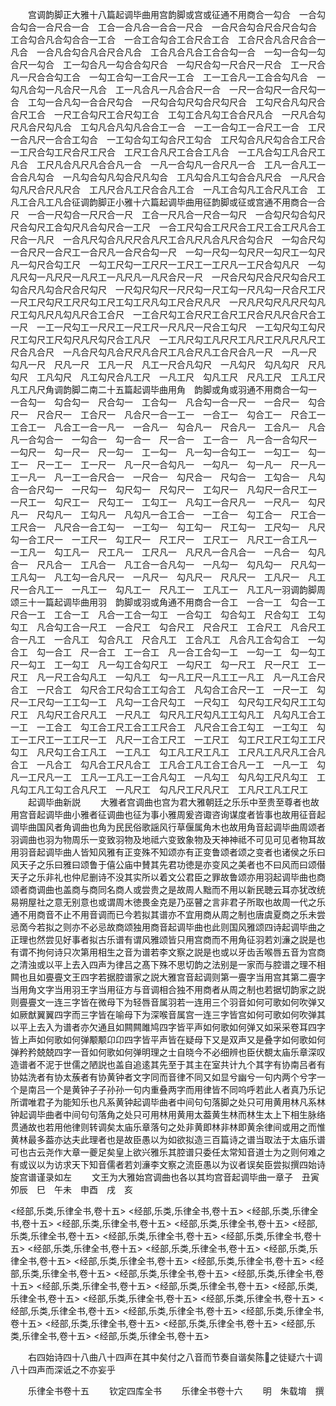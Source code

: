 <!-- { "loadSidebar": true } -->
　　宫调韵脚正大雅十八篇起调毕曲用宫韵脚或宫或征通不用商合一勾合　一合勾合勾合一合尺合一合　工合一合凡合一合合一尺合　一合尺合勾合尺合尺合勾合　工合勾合凡合勾合合一工合　一合工合勾合工合尺合工合　工合尺合凡合尺合合一凡合　一合凡合勾合凡合尺合凡合　工合凡合凡合工合合勾一合　一勾一合勾一勾合尺一勾合　工一勾合凡一勾合合勾尺合　一勾尺合勾一尺合尺一尺合　工一尺合凡一尺合合勾工合　一勾工合勾一工合尺一工合　工一工合凡一工合合勾凡合　一勾凡合勾一凡合尺一凡合　工一凡合凡一凡合合尺一合　一尺一合勾尺一合尺勾一合　工勾一合凡勾一合合尺勾合　一尺勾合勾尺勾合尺勾尺合　工勾尺合凡勾尺合合尺工合　一尺工合勾尺工合尺勾工合　工勾工合凡勾工合合尺凡合　一尺凡合勾尺凡合尺勾凡合　工勾凡合凡勾凡合合工一合　一工一合勾工一合尺工一合　工尺一合凡尺一合合工勾合　一工勾合勾工勾合尺工勾合　工尺勾合凡尺勾合合工尺合　一工尺合勾工尺合尺工尺合　工尺工合凡尺工合合工凡合　一工凡合勾工凡合尺工凡合　工尺凡合凡尺凡合合凡一合　一凡一合勾凡一合尺凡一合　工凡一合凡工一合合凡勾合　一凡勾合勾凡勾合尺凡勾合　工凡勾合凡工勾合合凡尺合　一凡尺合勾凡尺合尺凡尺合　工凡尺合凡工尺合合凡工合　一凡工合勾凡工合尺凡工合　工凡工合凡工凡合征调韵脚正小雅十六篇起调毕曲用征韵脚或征或宫通不用商合一合尺　一合一尺勾合一尺尺合一尺　工合一尺凡合一尺合一勾尺　一合勾尺勾合勾尺尺合勾尺工合勾尺凡合勾尺合一工尺　一合工尺勾合工尺尺合工尺工合工尺凡合工尺合一凡尺　一合凡尺勾合凡尺尺合凡尺工合凡尺凡合凡尺合勾合尺　一勾合尺勾一合尺尺一合尺工一合尺凡一合尺合勾一尺　一勾一尺勾一勾尺尺一勾尺工一勾尺凡一勾尺合勾工尺　一勾工尺勾一工尺尺一工尺工一工尺凡一工尺合勾凡尺　一勾凡尺勾一凡尺尺一凡尺工一凡尺凡一凡尺合尺一尺　一尺合尺勾尺合尺尺勾合尺工勾合尺凡勾合尺合尺勾尺　一尺勾尺勾尺一尺尺勾一尺工勾一尺凡勾一尺合尺工尺　一尺工尺勾尺工尺尺勾工尺工勾工尺凡勾工尺合尺凡尺　一尺凡尺勾尺凡尺尺勾凡尺工勾凡尺凡勾凡尺合工合尺　一工合尺勾工合尺尺工合尺工尺合尺凡尺合尺合工一尺　一工一尺勾工一尺尺工一尺工尺一尺凡尺一尺合工勾尺　一工勾尺勾工勾尺尺工勾尺工尺勾尺凡尺勾尺合工凡尺　一工凡尺勾工凡尺尺工凡尺工尺凡尺凡尺工尺合凡合尺　一凡合尺勾凡合尺尺凡合尺工凡合尺凡工合尺合凡一尺　一凡一尺　勾凡一尺　尺凡一尺　工凡一尺　凡工一尺合凡勾尺　一凡勾尺　勾凡勾尺　尺凡勾尺　工凡勾尺　凡工勾尺合凡工尺　一凡工尺　勾凡工尺　尺凡工尺　工凡工尺　凡工凡尺角调韵脚二南二十五篇起调毕曲用角　韵脚或角或羽通不用商合一勾一　一合勾一　勾合勾一　尺合勾一　工合勾一　凡合勾一合一尺一　一合尺一　勾合尺一　尺合尺一　工合尺一　凡合尺一合一工一　一合工一　勾合工一　尺合工一　工合工一　凡合工一合一凡一　一合凡一　勾合凡一　尺合凡一　工合凡一　凡合凡一合勾合一　一勾合一　勾一合一　尺一合一　工一合一　凡一合一合勾尺一　一勾尺一　勾一尺一　尺一勾一　工一勾一　凡一勾一合勾工一　一勾工一　勾一工一　尺一工一　工一尺一　凡一尺一合勾凡一　一勾凡一　勾一凡一　尺一凡一　工一凡一　凡一工一合尺合一　一尺合一　勾尺合一　尺勾合一　工勾合一　凡勾合一合尺勾一　一尺勾一　勾尺勾一　尺勾尺一　工勾尺一　凡勾尺一合尺工一　一尺工一　勾尺工一　尺勾工一　工勾工一　凡勾工一合尺凡一　一尺凡一　勾尺凡一　尺勾凡一　工勾凡一　凡勾凡一合工合一　一工合一　勾工合一　尺工合一　工尺合一　凡尺合一合工勾一　一工勾一　勾工勾一　尺工勾一　工尺勾一　凡尺勾一合工尺一　一工尺一　勾工尺一　尺工尺一　工尺工一　凡尺工一合工凡一　一工凡一　勾工凡一　尺工凡一　工尺凡一　凡尺凡一合凡合一　一凡合一　勾凡合一　尺凡合一　工凡合一　凡工合一合凡勾一　一凡勾一　勾凡勾一　尺凡勾一　工凡勾一　凡工勾一合凡尺一　一凡尺一　勾凡尺一　尺凡尺一　工凡尺一　凡工尺一合凡工一　一凡工一　勾凡工一　尺凡工一　工凡工一　凡工凡一羽调韵脚周颂三十一篇起调毕曲用羽　韵脚或羽或角通不用商合一合工　一合一工　勾合一工　尺合一工　工合一工　凡合一工合一勾工　一合勾工　勾合勾工　尺合勾工　工勾勾工　凡合勾工合一尺工　一合尺工　勾合尺工　尺合尺工　工合尺工　凡合尺工合一凡工　一合凡工　勾合凡工　尺合凡工　工合凡工　凡合凡工合勾合工　一勾合工　勾一合工　尺一合工　工一合工　凡一合工合勾一工　一勾一工　勾一勾工　尺一勾工　工一勾工　凡一勾工合勾尺工　一勾尺工　勾一尺工　尺一尺工　工一尺工　凡一尺工合勾凡工　一勾凡工　勾一凡工尺一凡工工一凡工　凡一凡工合尺合工　一尺合工　勾尺合工尺勾合工工勾合工　凡勾合工合尺一工　一尺一工　勾尺一工尺勾一工工勾一工　凡勾一工合尺勾工　一尺勾工　勾尺勾工尺勾尺工工勾尺工　凡勾尺工合尺凡工　一尺凡工　勾尺凡工尺勾凡工工勾凡工　凡勾凡工合工一工　一工合工　勾工合工尺工合工工尺合工　凡尺合工合工勾工　一工勾工　勾工一工尺工一工工尺一工　凡尺一工合工尺工　一工尺工　勾工尺工尺工勾工工尺勾工　凡尺勾工合工凡工　一工凡工　勾工凡工尺工凡工　工尺凡工凡尺凡工合凡合工　一凡合工　勾凡合工尺凡合工　工凡合工凡工合工合凡一工　一凡一工　勾凡一工尺凡一工　工凡一工凡工一工合凡勾工　一凡勾工　勾凡勾工尺凡勾工　工凡勾工凡工勾工合凡尺工　一凡尺工　勾凡尺工尺凡尺工　工凡尺工凡工尺工
　　起调毕曲新説
　　大雅者宫调曲也宫为君大雅朝廷之乐乐中至贵至尊者也故用宫音起调毕曲小雅者征调曲也征为事小雅周爰咨诹咨询谋度者皆事也故用征音起调毕曲国风者角调曲也角为民民俗歌謡风行草偃属角木也故用角音起调毕曲周颂者羽调曲也羽为物周乐一变致羽物及地祗六变致象物及天神神祗不可见可见者物耳故用羽音起调毕曲人皆知风雅有正变殊不知颂亦有正变鲁颂者颂之变者也诸侯之乐曰风天子之乐曰雅曰颂鲁于僖公庙中賛其先君功徳是亦变风之美者也不曰风而曰颂僣天子之乐非礼也仲尼删诗不没其实所以着文公君臣之罪故鲁颂亦用羽起调毕曲也商颂者商调曲也盖商与商同名商人或尝贵之是故周人黜而不用以新民聴云耳亦犹改统易朔屋社之意无别意也或谓周木徳畏金克是乃巫瞽之言非君子所取也故周一代之乐通不用商音不止不用音调而已今若拟其谱亦不宜用商从周之制也唐虞夏商之乐未尝忌啇今若拟之则亦不必忌故商颂独用商音起调毕曲也此则国风雅颂四诗起调毕曲之正理也然尝见好事者拟古乐谱有谓风雅颂皆只用宫商而不用角征羽若刘濓之説是也有谓不拘何诗只次第用相生之音为谱若李文察之説是也或以牙齿舌喉唇五音为宫商之清浊或以平上去入四声为律吕之髙下殊不思切韵之法别是一家而与腔谱之理不相闗也且如亹亹文王四字若据腔谱家之説大雅宫音起调则第一亹字当用宫其第二亹字当用角文字当用羽王字当用征方与音调相合独不用商者从周之制也若据切韵家之説则亹亹文一连三字皆在微母下为轻唇音属羽若一连用三个羽音如何可歌如何吹弹又如厥猷翼翼四字而三字皆在喻母下为深喉音属宫一连三字皆宫如何可歌如何吹弹其以平上去入为谱者亦欠通且如闗闗雎鸠四字皆平声如何歌如何弹又如采采卷耳四字皆上声如何歌如何弹颙颙卬卬四字皆平声皆在疑母下又是双声又是叠字如何歌如何弹矜矜兢兢四字一音如何歌如何弹明理之士自晓今不必细辨也臣伏覩太庙乐章深叹造谱者不泥于世儒之陋説也盖自追逺其先至于其主在室共计九个其字有协南吕者有协姑洗者有协太蔟者有协黄钟者文字同而音律不同又如显兮幽兮一句内两个兮字一个是南吕一个是黄钟子子孙孙一句内重叠两字而用律皆不同呜呼若此人者真乃乐记所谓唯君子为能知乐也凡系黄钟起调毕曲者中间句句落脚之处只可用黄用林凡系林钟起调毕曲者中间句句落角之处只可用林用黄用太葢黄生林而林生太上下相生脉络贯通故也若用他律则转调矣太庙乐章落句之处非黄即林非林即黄余律间或用之而惟黄林最多葢亦达夫此理者也是故臣愚以为如欲拟造三百篇诗之谱当取法于太庙乐谱可也古云尧作大章一夔足矣皇上欲兴雅乐其腔谱只委任太常知音道士为之则何难之有或议以为访求天下知音儒者若刘濓李文察之流臣愚以为议者误矣臣尝拟撰四始诗旋宫谱谨录如左
　　文王为大雅始宫调曲也各以其均宫音起调毕曲一章子　丑寅　夘辰　巳　午未　申酉　戌　亥










<经部,乐类,乐律全书,卷十五>
<经部,乐类,乐律全书,卷十五>
<经部,乐类,乐律全书,卷十五>
<经部,乐类,乐律全书,卷十五>
<经部,乐类,乐律全书,卷十五>
<经部,乐类,乐律全书,卷十五>
<经部,乐类,乐律全书,卷十五>
<经部,乐类,乐律全书,卷十五>
<经部,乐类,乐律全书,卷十五>
<经部,乐类,乐律全书,卷十五>
<经部,乐类,乐律全书,卷十五>
<经部,乐类,乐律全书,卷十五>
<经部,乐类,乐律全书,卷十五>
<经部,乐类,乐律全书,卷十五>
<经部,乐类,乐律全书,卷十五>
<经部,乐类,乐律全书,卷十五>
<经部,乐类,乐律全书,卷十五>
<经部,乐类,乐律全书,卷十五>
<经部,乐类,乐律全书,卷十五>
<经部,乐类,乐律全书,卷十五>
<经部,乐类,乐律全书,卷十五>
<经部,乐类,乐律全书,卷十五>
<经部,乐类,乐律全书,卷十五>
<经部,乐类,乐律全书,卷十五>
<经部,乐类,乐律全书,卷十五>
<经部,乐类,乐律全书,卷十五>
<经部,乐类,乐律全书,卷十五>
<经部,乐类,乐律全书,卷十五>





　　右四始诗四十八曲八十四声在其中矣付之八音而节奏自谐矣陈之徒疑六十调八十四声而深诋之不亦妄乎








　　乐律全书卷十五
　　钦定四库全书
　　乐律全书卷十六
　　明　朱载堉　撰
